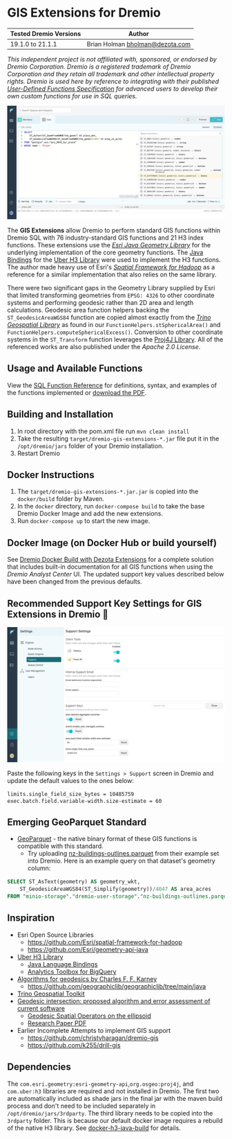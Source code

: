 # GIS Extensions for Dremio

| Tested Dremio Versions | Author                            |
|------------------------|-----------------------------------|
| 19.1.0 to 21.1.1       | Brian Holman <bholman@dezota.com> |

*This independent project is not affiliated with, sponsored, or endorsed by Dremio Corporation. Dremio is a registered trademark of Dremio Corporation and they retain all trademark and other intellectual property rights.  Dremio is used here by reference to integrating with their published [User-Defined Functions Specification](https://www.dremio.com/hub-additional/) for advanced users to develop their own custom functions for use in SQL queries.*

![DAC with GIS extensions](./docs/dremio_dac_with_gis.jpg)

The **GIS Extensions** allow Dremio to perform standard GIS functions within Dremio SQL with 76 industry-standard GIS functions and 21 H3 index functions. These extensions use the [*Esri Java Geometry Library*](https://github.com/Esri/geometry-api-java/wiki/) for the underlying implementation of the core geometry functions.  The [Java Bindings](https://github.com/uber/h3-java.git) for the [Uber H3 Library](https://h3geo.org/) were used to implement the H3 functions. The author made heavy use of Esri's [*Spatial Framework for Hadoop*](https://github.com/Esri/spatial-framework-for-hadoop) as a reference for a similar implementation that also relies on the same library.

There were two significant gaps in the Geometry Library supplied by Esri that limited transforming geometries from `EPSG: 4326` to other coordinate systems and performing geodesic rather than 2D area and length calculations. Geodesic area function helpers backing the `ST_GeodesicAreaWGS84` function are copied almost exactly from the [*Trino Geospatial Library*](https://github.com/trinodb/trino/tree/master/plugin/trino-geospatial) as found in our `FunctionHelpers.stSphericalArea()` and `FunctionHelpers.computeSphericalExcess()`. Conversion to other coordinate systems in the `ST_Transform` function leverages the [Proj4J Library](https://trac.osgeo.org/proj4j/). All of the referenced works are also published under the *Apache 2.0 License*.

## Usage and Available Functions

View the [SQL Function Reference](./docs/sqlFunctions.md) for definitions, syntax, and examples of the functions implemented or [download the PDF](./docs/DremioGISExtFuncRef.pdf).

## Building and Installation

1. In root directory with the pom.xml file run `mvn clean install`
2. Take the resulting `target/dremio-gis-extensions-*.jar` file put it in the `/opt/dremio/jars` folder of your Dremio
   installation.
3. Restart Dremio

## Docker Instructions

1. The `target/dremio-gis-extensions-*.jar.jar` is copied into the `docker/build` folder by Maven.
2. In the `docker` directory, run `docker-compose build` to take the base Dremio Docker Image and add the new
   extensions.
3. Run `docker-compose up` to start the new image.

## Docker Image (on Docker Hub or build yourself)
See [Dremio Docker Build with Dezota Extensions](https://github.com/Dezota/dremio-docker-with-extensions) for a complete solution that includes built-in documentation for all GIS functions when using the *Dremio Analyst Center* UI.  The updated support key values described below have been changed from the previous defaults. 

## Recommended Support Key Settings for GIS Extensions in Dremio 🤫

![Dremio Support Settings for GIS](./docs/dremio_support_settings.jpg)

Paste the following keys in the `Settings > Support` screen in Dremio and update the default values to the ones below:
```
limits.single_field_size_bytes = 10485759
exec.batch.field.variable-width.size-estimate = 60
```
## Emerging GeoParquet Standard

* [GeoParquet](https://github.com/opengeospatial/geoparquet) - the native binary format of these GIS functions is compatible with this standard.
  * Try uploading [nz-buildings-outlines.parquet](https://storage.googleapis.com/open-geodata/linz-examples/nz-buildings-outlines.parquet) from their example set into Dremio.  Here is an example query on that dataset's geometry column:

```sql
SELECT ST_AsText(geometry) AS geometry_wkt,
    ST_GeodesicAreaWGS84(ST_Simplify(geometry))/4047 AS area_acres
FROM "minio-storage"."dremio-user-storage"."nz-buildings-outlines.parquet"
```

## Inspiration

* Esri Open Source Libraries
  * https://github.com/Esri/spatial-framework-for-hadoop
  * https://github.com/Esri/geometry-api-java
* [Uber H3 Library](https://h3geo.org/)
  * [Java Language Bindings](https://github.com/uber/h3-java)
  * [Analytics Toolbox for BigQuery](https://github.com/CartoDB/analytics-toolbox-core/tree/master/modules/h3/bigquery)
* [Algorithms for geodesics by Charles F. F. Karney](https://arxiv.org/pdf/1109.4448.pdf)
  * https://github.com/geographiclib/geographiclib/tree/main/java
* [Trino Geospatial Toolkit](https://github.com/trinodb/trino/tree/master/plugin/trino-geospatial)
* [Geodesic intersection: proposed algorithm and error assessment of current software](https://cartosig.webs.upv.es/2021/07/27/geodesic-intersection-proposed-algorithm-and-error-assessment-of-current-software/)
  * [Geodesic Spatial Operators on the ellipsoid](https://github.com/jomarlla/geodesicSpatialOperators)
  * [Research Paper PDF](https://www.mdpi.com/2076-3417/11/11/5129/pdf)
* Earlier Incomplete Attempts to implement GIS support
  * https://github.com/christyharagan/dremio-gis
  * https://github.com/k255/drill-gis

## Dependencies

The ```com.esri.geometry:esri-geometry-api```,```org.osgeo:proj4j```, and ```com.uber:h3``` libraries are required and not installed in
Dremio. The first two are automatically included as shade jars in the final jar with the maven build process and don't need to be
included separately in `/opt/dremio/jars/3rdparty`.  The third library needs to be copied into the `3rdparty` folder.  This is because our
default docker image requires a rebuild of the native H3 library.  See [docker-h3-java-build](./docker-h3-java-build/README.md) for details.
